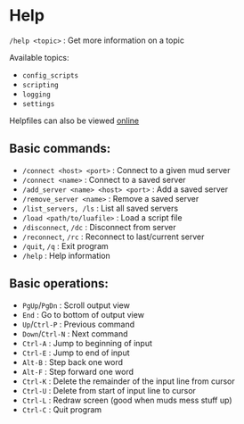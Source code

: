# Help

`/help <topic>`               : Get more information on a topic

Available topics:

- `config_scripts`
- `scripting`
- `logging`
- `settings`

Helpfiles can also be viewed [online](https://github.com/LiquidityC/Blightmud/tree/master/resources/help)

## Basic commands:

- `/connect <host> <port>`           : Connect to a given mud server
- `/connect <name>`                  : Connect to a saved server
- `/add_server <name> <host> <port>` : Add a saved server
- `/remove_server <name>`            : Remove a saved server
- `/list_servers, /ls`               : List all saved servers
- `/load <path/to/luafile>`          : Load a script file
- `/disconnect`, `/dc`               : Disconnect from server
- `/reconnect`, `/rc`                : Reconnect to last/current server
- `/quit`, `/q`                      : Exit program
- `/help`                            : Help information

## Basic operations:

- `PgUp`/`PgDn`      : Scroll output view
- `End`              : Go to bottom of output view
- `Up`/`Ctrl-P`      : Previous command
- `Down`/`Ctrl-N`    : Next command
- `Ctrl-A`           : Jump to beginning of input
- `Ctrl-E`           : Jump to end of input
- `Alt-B`            : Step back one word
- `Alt-F`            : Step forward one word
- `Ctrl-K`           : Delete the remainder of the input line from cursor
- `Ctrl-U`           : Delete from start of input line to cursor
- `Ctrl-L`           : Redraw screen (good when muds mess stuff up)
- `Ctrl-C`           : Quit program

